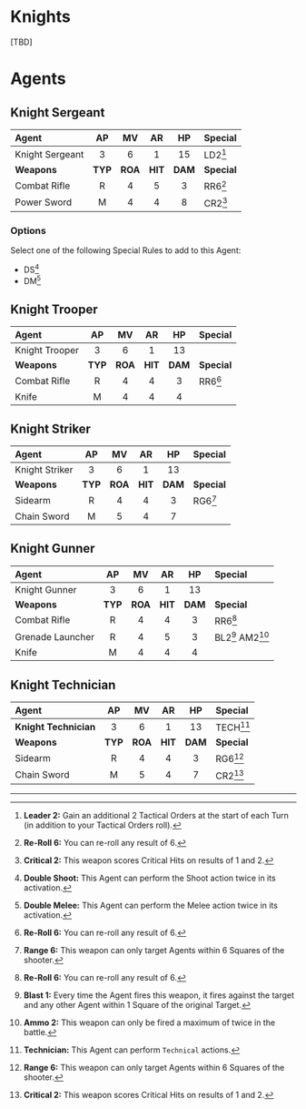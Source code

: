 # Knights

[TBD]

# Agents

## Knight Sergeant

|Agent|AP|MV|AR|HP|Special|
|:---------------|:----:|:----:|:----:|:----:|:----|
|Knight Sergeant|3|6|1|15|LD2[^LD2]|
|**Weapons**|**TYP**|**ROA**|**HIT**|**DAM**|**Special**|
|Combat Rifle|R|4|5|3|RR6[^RR6]|
|Power Sword|M|4|4|8|CR2[^CR2]|

### Options

Select one of the following Special Rules to add to this Agent:
* DS[^DS]
* DM[^DM]

## Knight Trooper

|Agent|AP|MV|AR|HP|Special|
|:---------------|:----:|:----:|:----:|:----:|:----|
|Knight Trooper|3|6|1|13|
|**Weapons**|**TYP**|**ROA**|**HIT**|**DAM**|**Special**|
|Combat Rifle|R|4|4|3|RR6[^RR6]|
|Knife|M|4|4|4||

## Knight Striker

|Agent|AP|MV|AR|HP|Special|
|:---------------|:----:|:----:|:----:|:----:|:----|
|Knight Striker|3|6|1|13||
|**Weapons**|**TYP**|**ROA**|**HIT**|**DAM**|**Special**|
|Sidearm|R|4|4|3|RG6[^RG6]|
|Chain Sword|M|5|4|7||

## Knight Gunner

|Agent|AP|MV|AR|HP|Special|
|:---------------|:----:|:----:|:----:|:----:|:----|
|Knight Gunner|3|6|1|13|
|**Weapons**|**TYP**|**ROA**|**HIT**|**DAM**|**Special**|
|Combat Rifle|R|4|4|3|RR6[^RR6]|
|Grenade Launcher|R|4|5|3|BL2[^BL1] AM2[^AM2]|
|Knife|M|4|4|4||

## Knight Technician

|Agent|AP|MV|AR|HP|Special|
|:---------------|:----:|:----:|:----:|:----:|:----|
|**Knight Technician**|3|6|1|13|TECH[^TECH]|
|**Weapons**|**TYP**|**ROA**|**HIT**|**DAM**|**Special**|
|Sidearm|R|4|4|3|RG6[^RG6]|
|Chain Sword|M|5|4|7|CR2[^CR2]|

------------------------------------------------

[^LD2]: **Leader 2:** Gain an additional 2 Tactical Orders at the start of each Turn (in addition to your Tactical Orders roll).

[^DS]: **Double Shoot:** This Agent can perform the Shoot action twice in its activation.

[^DM]: **Double Melee:** This Agent can perform the Melee action twice in its activation.

[^TECH]: **Technician:** This Agent can perform `Technical` actions.

[^BL1]: **Blast 1:** Every time the Agent fires this weapon, it fires against the target and any other Agent within 1 Square of the original Target.

[^AM2]: **Ammo 2:** This weapon can only be fired a maximum of twice in the battle.

[^RG6]: **Range 6:** This weapon can only target Agents within 6 Squares of the shooter.

[^CR2]: **Critical 2:** This weapon scores Critical Hits on results of 1 and 2.

[^RR6]: **Re-Roll 6:** You can re-roll any result of 6.
